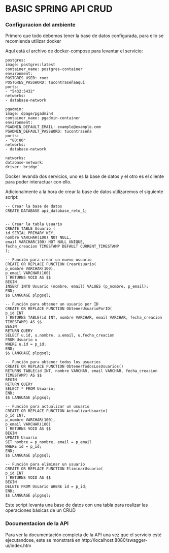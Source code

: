 # BASIC SPRING API CRUD

### Configuracion del ambiente

Primero que todo debemos tener la base de datos configurada, para ello se recomienda utilizar docker

Aquí está el archivo de docker-compose para levantar el servicio:

```services:
postgres:
image: postgres:latest
container_name: postgres-container
environment:
POSTGRES_USER: root
POSTGRES_PASSWORD: tucontraseñaaqui
ports:
- "5432:5432"
networks:
- database-network

pgadmin:
image: dpage/pgadmin4
container_name: pgadmin-container
environment:
PGADMIN_DEFAULT_EMAIL: example@example.com
PGADMIN_DEFAULT_PASSWORD: tucontraseña
ports:
- "80:80"
networks:
- database-network

networks:
database-network:
driver: bridge`
````
Docker levanda dos servicios, uno es la base de datos y el otro es el cliente para poder interactuar con ello.

Adicionalmente a la hora de crear la base de datos utilizaremos el siguiente script:

```
-- Crear la base de datos
CREATE DATABASE api_database_reto_1;


-- Crear la tabla Usuario
CREATE TABLE Usuario (
id SERIAL PRIMARY KEY,
nombre VARCHAR(100) NOT NULL,
email VARCHAR(100) NOT NULL UNIQUE,
fecha_creacion TIMESTAMP DEFAULT CURRENT_TIMESTAMP
);

-- Función para crear un nuevo usuario
CREATE OR REPLACE FUNCTION CrearUsuario(
p_nombre VARCHAR(100),
p_email VARCHAR(100)
) RETURNS VOID AS $$
BEGIN
INSERT INTO Usuario (nombre, email) VALUES (p_nombre, p_email);
END;
$$ LANGUAGE plpgsql;

-- Función para obtener un usuario por ID
CREATE OR REPLACE FUNCTION ObtenerUsuarioPorID(
p_id INT
) RETURNS TABLE(id INT, nombre VARCHAR, email VARCHAR, fecha_creacion TIMESTAMP) AS $$
BEGIN
RETURN QUERY
SELECT u.id, u.nombre, u.email, u.fecha_creacion
FROM Usuario u
WHERE u.id = p_id;
END;
$$ LANGUAGE plpgsql;

-- Función para obtener todos los usuarios
CREATE OR REPLACE FUNCTION ObtenerTodosLosUsuarios()
RETURNS TABLE(id INT, nombre VARCHAR, email VARCHAR, fecha_creacion TIMESTAMP) AS $$
BEGIN
RETURN QUERY
SELECT * FROM Usuario;
END;
$$ LANGUAGE plpgsql;

-- Función para actualizar un usuario
CREATE OR REPLACE FUNCTION ActualizarUsuario(
p_id INT,
p_nombre VARCHAR(100),
p_email VARCHAR(100)
) RETURNS VOID AS $$
BEGIN
UPDATE Usuario
SET nombre = p_nombre, email = p_email
WHERE id = p_id;
END;
$$ LANGUAGE plpgsql;

-- Función para eliminar un usuario
CREATE OR REPLACE FUNCTION EliminarUsuario(
p_id INT
) RETURNS VOID AS $$
BEGIN
DELETE FROM Usuario WHERE id = p_id;
END;
$$ LANGUAGE plpgsql;
```
Este script levanta una base de datos con una tabla para realizar las operaciones básicas de un CRUD

### Documentacion de la API
Para ver la documentación completa de la API una vez que el servicio esté ejecutandose, este se monstrará en
http://localhost:8080/swagger-ui/index.htm
